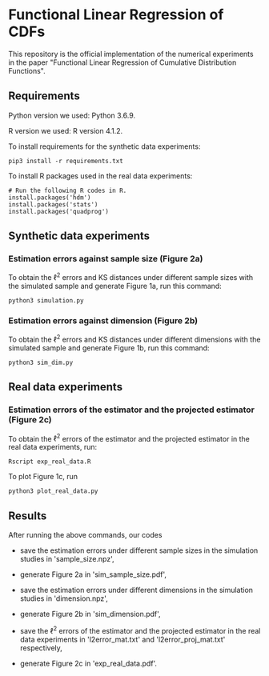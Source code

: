 # Functional Linear Regression of CDFs

This repository is the official implementation of the numerical experiments in the paper "Functional Linear Regression of Cumulative Distribution Functions". 

## Requirements

Python version we used: Python 3.6.9.

R version we used: R version 4.1.2.

To install requirements for the synthetic data experiments:

```
pip3 install -r requirements.txt
```

To install R packages used in the real data experiments:

```{r}
# Run the following R codes in R.
install.packages('hdm')
install.packages('stats')
install.packages('quadprog')
```


## Synthetic data experiments

### Estimation errors against sample size (Figure 2a)

To obtain the $\ell^2$ errors and KS distances under different sample sizes with the simulated sample and generate Figure 1a, run this command:

```
python3 simulation.py
```

### Estimation errors against dimension (Figure 2b)

To obtain the $\ell^2$ errors and KS distances under different dimensions with the simulated sample and generate Figure 1b, run this command:

```
python3 sim_dim.py
```


## Real data experiments

### Estimation errors of the estimator and the projected estimator (Figure 2c)

To obtain the $\ell^2$ errors of the estimator and the projected estimator in the real data experiments, run:

```
Rscript exp_real_data.R
```

To plot Figure 1c, run

```
python3 plot_real_data.py
```


## Results

After running the above commands, our codes 

- save the estimation errors under different sample sizes in the simulation studies in 'sample_size.npz',

- generate Figure 2a in 'sim_sample_size.pdf', 

- save the estimation errors under different dimensions in the simulation studies in 'dimension.npz',

- generate Figure 2b in 'sim_dimension.pdf',

- save the $\ell^2$ errors of the estimator and the projected estimator in the real data experiments in 'l2error_mat.txt' and 'l2error_proj_mat.txt' respectively,

- generate Figure 2c in 'exp_real_data.pdf'.



